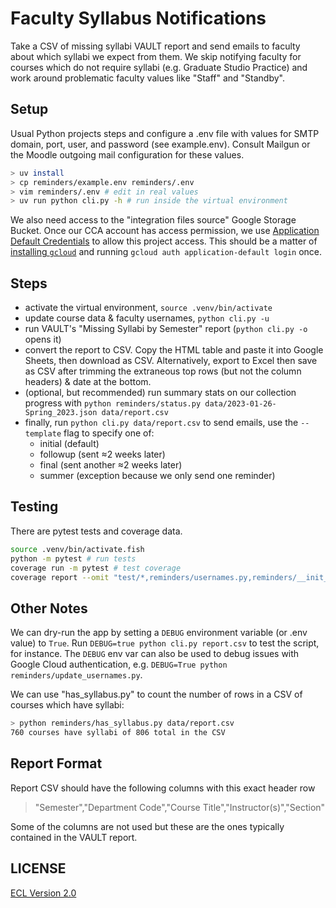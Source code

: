 # Faculty Syllabus Notifications

Take a CSV of missing syllabi VAULT report and send emails to faculty about which syllabi we expect from them. We skip notifying faculty for courses which do not require syllabi (e.g. Graduate Studio Practice) and work around problematic faculty values like "Staff" and "Standby".

## Setup

Usual Python projects steps and configure a .env file with values for SMTP domain, port, user, and password (see example.env). Consult Mailgun or the Moodle outgoing mail configuration for these values.

```sh
> uv install
> cp reminders/example.env reminders/.env
> vim reminders/.env # edit in real values
> uv run python cli.py -h # run inside the virtual environment
```

We also need access to the "integration files source" Google Storage Bucket. Once our CCA account has access permission, we use [Application Default Credentials](https://cloud.google.com/docs/authentication/provide-credentials-adc) to allow this project access. This should be a matter of [installing `gcloud`](https://cloud.google.com/sdk/docs/install) and running `gcloud auth application-default login` once.

## Steps

- activate the virtual environment, `source .venv/bin/activate`
- update course data & faculty usernames, `python cli.py -u`
- run VAULT's "Missing Syllabi by Semester" report (`python cli.py -o` opens it)
- convert the report to CSV. Copy the HTML table and paste it into Google Sheets, then download as CSV. Alternatively, export to Excel then save as CSV after trimming the extraneous top rows (but not the column headers) & date at the bottom.
- (optional, but recommended) run summary stats on our collection progress with `python reminders/status.py data/2023-01-26-Spring_2023.json data/report.csv`
- finally, run `python cli.py data/report.csv` to send emails, use the `--template` flag to specify one of:
  - initial (default)
  - followup (sent ≈2 weeks later)
  - final (sent another ≈2 weeks later)
  - summer (exception because we only send one reminder)

## Testing

There are pytest tests and coverage data.

```sh
source .venv/bin/activate.fish
python -m pytest # run tests
coverage run -m pytest # test coverage
coverage report --omit "test/*,reminders/usernames.py,reminders/__init__.py" # coverage report
```

## Other Notes

We can dry-run the app by setting a `DEBUG` environment variable (or .env value) to `True`. Run `DEBUG=true python cli.py report.csv` to test the script, for instance. The `DEBUG` env var can also be used to debug issues with Google Cloud authentication, e.g. `DEBUG=True python reminders/update_usernames.py`.

We can use "has_syllabus.py" to count the number of rows in a CSV of courses which have syllabi:

```sh
> python reminders/has_syllabus.py data/report.csv
760 courses have syllabi of 806 total in the CSV
```

## Report Format

Report CSV should have the following columns with this exact header row

> "Semester","Department Code","Course Title","Instructor(s)","Section"

Some of the columns are not used but these are the ones typically contained in the VAULT report.

## LICENSE

[ECL Version 2.0](https://opensource.org/licenses/ECL-2.0)
